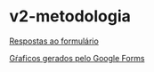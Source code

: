 # v2-metodologia

[Respostas ao formulário](https://docs.google.com/spreadsheets/d/1GxYP3ZgOg-olwN2VV-qJ8K0W-AiBwos89CdEoBOJf6s/edit?usp=sharing)

[Gŕaficos gerados pelo Google Forms](https://docs.google.com/document/d/1-wIVQGhceho-dQAiqyD4htf68jBWXlM12Y7IS0NImEs/edit)

